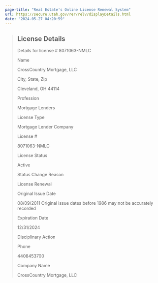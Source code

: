```yaml
---
page-title: "Real Estate's Online License Renewal System"
url: https://secure.utah.gov/rer/relv/displayDetails.html
date: "2024-05-27 04:20:59"
---
```


> ## License Details
> 
> Details for license # 8071063-NMLC
> 
> Name
> 
> CrossCountry Mortgage, LLC
> 
> City, State, Zip
> 
> Cleveland, OH 44114
> 
> Profession
> 
> Mortgage Lenders
> 
> License Type
> 
> Mortgage Lender Company
> 
> License #
> 
> 8071063-NMLC
> 
> License Status
> 
> Active
> 
> Status Change Reason
> 
> License Renewal
> 
> Original Issue Date
> 
> 08/09/2011 Original issue dates before 1986 may not be accurately recorded
> 
> Expiration Date
> 
> 12/31/2024
> 
> Disciplinary Action
> 
> Phone
> 
> 4408453700
> 
> Company Name
> 
> CrossCountry Mortgage, LLC
